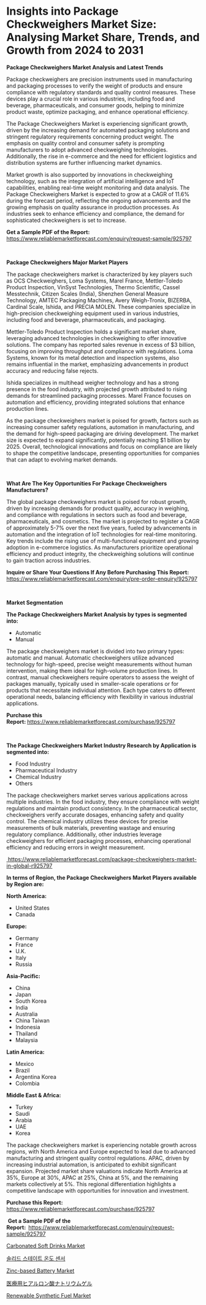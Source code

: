<p><h1>Insights into Package Checkweighers Market Size: Analysing Market Share, Trends, and Growth from 2024 to 2031</h1></p><p><strong>Package Checkweighers Market Analysis and Latest Trends</strong></p>
<p><p>Package checkweighers are precision instruments used in manufacturing and packaging processes to verify the weight of products and ensure compliance with regulatory standards and quality control measures. These devices play a crucial role in various industries, including food and beverage, pharmaceuticals, and consumer goods, helping to minimize product waste, optimize packaging, and enhance operational efficiency.</p><p>The Package Checkweighers Market is experiencing significant growth, driven by the increasing demand for automated packaging solutions and stringent regulatory requirements concerning product weight. The emphasis on quality control and consumer safety is prompting manufacturers to adopt advanced checkweighing technologies. Additionally, the rise in e-commerce and the need for efficient logistics and distribution systems are further influencing market dynamics.</p><p>Market growth is also supported by innovations in checkweighing technology, such as the integration of artificial intelligence and IoT capabilities, enabling real-time weight monitoring and data analysis. The Package Checkweighers Market is expected to grow at a CAGR of 11.6% during the forecast period, reflecting the ongoing advancements and the growing emphasis on quality assurance in production processes. As industries seek to enhance efficiency and compliance, the demand for sophisticated checkweighers is set to increase.</p></p>
<p><strong>Get a Sample PDF of the Report:&nbsp;</strong> <a href="https://www.reliablemarketforecast.com/enquiry/request-sample/925797?utm_campaign=1125&utm_medium=2&utm_source=Github&utm_content=ia&utm_term=02102024&utm_id=package-checkweighers">https://www.reliablemarketforecast.com/enquiry/request-sample/925797</a></p>
<p>&nbsp;</p>
<p><strong>Package Checkweighers Major Market Players</strong></p>
<p><p>The package checkweighers market is characterized by key players such as OCS Checkweighers, Loma Systems, Marel France, Mettler-Toledo Product Inspection, VinSyst Technologies, Thermo Scientific, Cassel Messtechnik, Citizen Scales (India), Shenzhen General Measure Technology, AMTEC Packaging Machines, Avery Weigh-Tronix, BIZERBA, Cardinal Scale, Ishida, and PRECIA MOLEN. These companies specialize in high-precision checkweighing equipment used in various industries, including food and beverage, pharmaceuticals, and packaging.</p><p>Mettler-Toledo Product Inspection holds a significant market share, leveraging advanced technologies in checkweighing to offer innovative solutions. The company has reported sales revenue in excess of $3 billion, focusing on improving throughput and compliance with regulations. Loma Systems, known for its metal detection and inspection systems, also remains influential in the market, emphasizing advancements in product accuracy and reducing false rejects.</p><p>Ishida specializes in multihead weigher technology and has a strong presence in the food industry, with projected growth attributed to rising demands for streamlined packaging processes. Marel France focuses on automation and efficiency, providing integrated solutions that enhance production lines.</p><p>As the package checkweighers market is poised for growth, factors such as increasing consumer safety regulations, automation in manufacturing, and the demand for high-speed packaging are driving development. The market size is expected to expand significantly, potentially reaching $1 billion by 2025. Overall, technological innovations and focus on compliance are likely to shape the competitive landscape, presenting opportunities for companies that can adapt to evolving market demands.</p></p>
<p>&nbsp;</p>
<p><strong>What Are The Key Opportunities For Package Checkweighers Manufacturers?</strong></p>
<p><p>The global package checkweighers market is poised for robust growth, driven by increasing demands for product quality, accuracy in weighing, and compliance with regulations in sectors such as food and beverage, pharmaceuticals, and cosmetics. The market is projected to register a CAGR of approximately 5-7% over the next five years, fueled by advancements in automation and the integration of IoT technologies for real-time monitoring. Key trends include the rising use of multi-functional equipment and growing adoption in e-commerce logistics. As manufacturers prioritize operational efficiency and product integrity, the checkweighing solutions will continue to gain traction across industries.</p></p>
<p><strong>Inquire or Share Your Questions If Any Before Purchasing This Report:</strong> <a href="https://www.reliablemarketforecast.com/enquiry/pre-order-enquiry/925797?utm_campaign=1125&utm_medium=2&utm_source=Github&utm_content=ia&utm_term=02102024&utm_id=package-checkweighers">https://www.reliablemarketforecast.com/enquiry/pre-order-enquiry/925797</a></p>
<p>&nbsp;</p>
<p><strong>Market Segmentation</strong></p>
<p><strong>The Package Checkweighers Market Analysis by types is segmented into:</strong></p>
<p><ul><li>Automatic</li><li>Manual</li></ul></p>
<p><p>The package checkweighers market is divided into two primary types: automatic and manual. Automatic checkweighers utilize advanced technology for high-speed, precise weight measurements without human intervention, making them ideal for high-volume production lines. In contrast, manual checkweighers require operators to assess the weight of packages manually, typically used in smaller-scale operations or for products that necessitate individual attention. Each type caters to different operational needs, balancing efficiency with flexibility in various industrial applications.</p></p>
<p><strong>Purchase this Report:&nbsp;</strong><a href="https://www.reliablemarketforecast.com/purchase/925797?utm_campaign=1125&utm_medium=2&utm_source=Github&utm_content=ia&utm_term=02102024&utm_id=package-checkweighers">https://www.reliablemarketforecast.com/purchase/925797</a></p>
<p>&nbsp;</p>
<p><strong>The Package Checkweighers Market Industry Research by Application is segmented into:</strong></p>
<p><ul><li>Food Industry</li><li>Pharmaceutical Industry</li><li>Chemical Industry</li><li>Others</li></ul></p>
<p><p>The package checkweighers market serves various applications across multiple industries. In the food industry, they ensure compliance with weight regulations and maintain product consistency. In the pharmaceutical sector, checkweighers verify accurate dosages, enhancing safety and quality control. The chemical industry utilizes these devices for precise measurements of bulk materials, preventing wastage and ensuring regulatory compliance. Additionally, other industries leverage checkweighers for efficient packaging processes, enhancing operational efficiency and reducing errors in weight measurement.</p></p>
<p><a href="https://www.reliablemarketforecast.com/package-checkweighers-market-in-global-r925797?utm_campaign=1125&utm_medium=2&utm_source=Github&utm_content=ia&utm_term=02102024&utm_id=package-checkweighers">&nbsp;https://www.reliablemarketforecast.com/package-checkweighers-market-in-global-r925797</a></p>
<p><strong>In terms of Region, the Package Checkweighers Market Players available by Region are:</strong></p>
<p>
    <p> <strong> North America: </strong>
        <ul>
            <li>United States</li>
            <li>Canada</li>
        </ul>
        </p> 
    <p> <strong> Europe: </strong>
        <ul>
            <li>Germany</li>
            <li>France</li>
            <li>U.K.</li>
            <li>Italy</li>
            <li>Russia</li>
        </ul>
        </p> 
    <p> <strong> Asia-Pacific: </strong>
        <ul>
            <li>China</li>
            <li>Japan</li>
            <li>South Korea</li>
            <li>India</li>
            <li>Australia</li>
            <li>China Taiwan</li>
            <li>Indonesia</li>
            <li>Thailand</li>
            <li>Malaysia</li>
        </ul>
        </p> 
    <p> <strong> Latin America: </strong>
        <ul>
            <li>Mexico</li>
            <li>Brazil</li>
            <li>Argentina Korea</li>
            <li>Colombia</li>
        </ul>
        </p> 
    <p> <strong> Middle East & Africa: </strong>
        <ul>
            <li>Turkey</li>
            <li>Saudi</li>
            <li>Arabia</li>
            <li>UAE</li>
            <li>Korea</li>
        </ul>
    </p>
    </p>
<p><p>The package checkweighers market is experiencing notable growth across regions, with North America and Europe expected to lead due to advanced manufacturing and stringent quality control regulations. APAC, driven by increasing industrial automation, is anticipated to exhibit significant expansion. Projected market share valuations indicate North America at 35%, Europe at 30%, APAC at 25%, China at 5%, and the remaining markets collectively at 5%. This regional differentiation highlights a competitive landscape with opportunities for innovation and investment.</p></p>
<p><strong>Purchase this Report: </strong><a href="https://www.reliablemarketforecast.com/purchase/925797?utm_campaign=1125&utm_medium=2&utm_source=Github&utm_content=ia&utm_term=02102024&utm_id=package-checkweighers">https://www.reliablemarketforecast.com/purchase/925797</a></p>
<p>&nbsp;<strong>Get a Sample PDF of the Report:&nbsp;&nbsp;</strong><a href="https://www.reliablemarketforecast.com/enquiry/request-sample/925797?utm_campaign=1125&utm_medium=2&utm_source=Github&utm_content=ia&utm_term=02102024&utm_id=package-checkweighers">https://www.reliablemarketforecast.com/enquiry/request-sample/925797</a></p>
<p><strong></strong></p>
<p><p><a href="https://www.linkedin.com/pulse/global-carbonated-soft-drinks-market-focus-product-cvt2e?utm_campaign=1125&utm_medium=2&utm_source=Github&utm_content=ia&utm_term=02102024&utm_id=package-checkweighers">Carbonated Soft Drinks Market</a></p><p><a href="https://github.com/laholand/Market-Research-Report-List-6/blob/main/158817016473.md?utm_campaign=1125&utm_medium=2&utm_source=Github&utm_content=ia&utm_term=02102024&utm_id=package-checkweighers">솔리드 스테이트 온도 센서</a></p><p><a href="https://issuu.com/reportprime-2/docs/zinc-based-battery-market-size-2030_ee4e643814c73e?utm_campaign=1125&utm_medium=2&utm_source=Github&utm_content=ia&utm_term=02102024&utm_id=package-checkweighers">Zinc-based Battery Market</a></p><p><a href="https://github.com/mohamedbakry57/Market-Research-Report-List-6/blob/main/706938116493.md?utm_campaign=1125&utm_medium=2&utm_source=Github&utm_content=ia&utm_term=02102024&utm_id=package-checkweighers">医療用ヒアルロン酸ナトリウムゲル</a></p><p><a href="https://issuu.com/reportprime-2/docs/renewable-synthetic-fuel-market-siz_8ca3e01f8356c1?utm_campaign=1125&utm_medium=2&utm_source=Github&utm_content=ia&utm_term=02102024&utm_id=package-checkweighers">Renewable Synthetic Fuel Market</a></p></p>